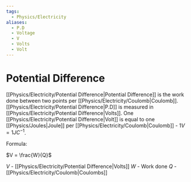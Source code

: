 ```yaml
---
tags:
  - Physics/Electricity
aliases:
  - P.D
  - Voltage
  - V
  - Volts
  - Volt
---
```

# Potential Difference
[[Physics/Electricity/Potential Difference|Potential Difference]] is the work done between two points per [[Physics/Electricity/Coulomb|Coulomb]]. [[Physics/Electricity/Potential Difference|P.D]] is measured in [[Physics/Electricity/Potential Difference|Volts]]. One [[Physics/Electricity/Potential Difference|Volt]] is equal to one [[Physics/Joules|Joule]] per [[Physics/Electricity/Coulomb|Coulomb]] - $1V = 1JC^{-1}$.

Formula:

$V = \frac{W}{Q}$

$V$ - [[Physics/Electricity/Potential Difference|Volts]]
$W$ - Work done
$Q$ - [[Physics/Electricity/Coulomb|Coulombs]]